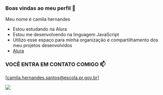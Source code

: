 
### Boas vindas ao meu perfil 💙
Meu nome é camila hernandes
- Estou estudando na Alura
- Estou me desenvolvendo na linguagem JavaScript
- Utilizo esse espaço para minha organização e compartilhamento dos meu projetos desenvolvidos
- [Alura](https://www.alura.com.br)
    
### VOCÊ ENTRA EM CONTATO COMIGO 📫
[camila.hernandes.santos@escola.pr.gov.br]


![](https://media.tenor.com/rsXFEOqZwMMAAAAd/cute-baby-cute-baby-playing.gif)


  
